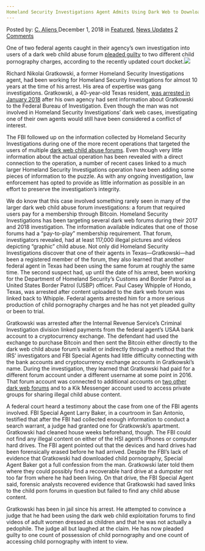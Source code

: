 ```yaml
---
Homeland Security Investigations Agent Admits Using Dark Web to Download Child Porn
---
```

<article class="post-listing post-27431 post type-post status-publish format-standard has-post-thumbnail hentry category-deepdot-news category-news-updates tag-admits tag-agent tag-child tag-dark tag-download tag-homeland tag-investigations tag-porn tag-security tag-web">
<div class="post-inner">
<p class="post-meta">
<span>Posted by: <a href="https://www.deepdotweb.com/author/caliens/" title="">C. Aliens </a></span>
<span>December 1, 2018</span>
<span>in <a href="https://www.deepdotweb.com/category/deepdot-news/" rel="category tag">Featured</a>, <a href="https://www.deepdotweb.com/category/news-updates/" rel="category tag">News Updates</a></span>
<span><a href="https://www.deepdotweb.com/2018/12/01/homeland-security-investigations-agent-admits-using-dark-web-to-download-child-porn/#comments">2 Comments</a></span>
</p>
<div class="clear"></div>
<div class="entry">
<p>One of two federal agents caught in their agency’s own investigation into users of a dark web child abuse forum <a href="https://www.expressnews.com/news/local/article/Federal-agent-to-plead-guilty-to-child-porn-13388623.php">pleaded guilty</a> to two different child pornography charges, according to the recently updated court docket.<img class="wp-image-27437 aligncenter" src="https://www.deepdotweb.com/wp-content/uploads/2018/11/word-image-58.jpeg" srcset="https://www.deepdotweb.com/wp-content/uploads/2018/11/word-image-58.jpeg 660w, https://www.deepdotweb.com/wp-content/uploads/2018/11/word-image-58-300x150.jpeg 300w" sizes="(max-width: 660px) 100vw, 660px" /></p>
<p>Richard Nikolai Gratkowski, a former Homeland Security Investigations agent, had been working for Homeland Security Investigations for almost 10 years at the time of his arrest. His area of expertise was gang investigations. Gratkowski, a 40-year-old Texas resident, <a href="https://www.deepdotweb.com/2018/02/03/two-homeland-security-agents-arrested-downloading-child-porn/">was arrested in January 2018</a> after his own agency had sent information about Gratkowski to the Federal Bureau of Investigation. Even though the man was not involved in Homeland Security Investigations’ dark web cases, investigating one of their own agents would still have been considered a conflict of interest.</p>
<p>The FBI followed up on the information collected by Homeland Security Investigations during one of the more recent operations that targeted the users of multiple <a href="https://www.deepdotweb.com/2018/11/04/alleged-admin-of-a-child-abuse-forum-on-the-darkweb-arrested-in-france/">dark web child abuse forums</a>. Even though very little information about the actual operation has been revealed with a direct connection to the operation, a number of recent cases linked to a much larger Homeland Security Investigations operation have been adding some pieces of information to the puzzle. As with any ongoing investigation, law enforcement has opted to provide as little information as possible in an effort to preserve the investigation&#8217;s integrity.</p>
<p>We do know that this case involved something rarely seen in many of the larger dark web child abuse forum investigations: a forum that required users pay for a membership through Bitcoin. Homeland Security Investigations has been targeting several dark web forums during their 2017 and 2018 investigation. The information available indicates that one of those forums had a “pay-to-play” membership requirement. That forum, investigators revealed, had at least 117,000 illegal pictures and videos depicting “graphic” child abuse. Not only did Homeland Security Investigations discover that one of their agents in Texas—Gratkowski—had been a registered member of the forum, they also learned that another federal agent in Texas had been using the same forum at roughly the same time. The second suspect had, up until the date of his arrest, been working for the Department of Homeland Security&#8217;s Customs and Border Patrol as a United States Border Patrol (USBP) officer. Paul Casey Whipple of Hondo, Texas, was arrested after content uploaded to the dark web forum was linked back to Whipple. Federal agents arrested him for a more serious production of child pornography charges and he has not yet pleaded guilty or been to trial.</p>
<p>Gratkowski was arrested after the Internal Revenue Service’s Criminal Investigation division linked payments from the federal agent&#8217;s USAA bank account to a cryptocurrency exchange. The defendant had used the exchange to purchase Bitcoin and then sent the Bitcoin either directly to the dark web child abuse forum&#8217;s wallet or indirectly through a method that the IRS’ investigators and FBI Special Agents had little difficulty connecting with the bank accounts and cryptocurrency exchange accounts in Gratkowski&#8217;s name. During the investigation, they learned that Gratkowski had paid for a different forum account under a different username at some point in 2016. That forum account was connected to additional accounts on <a href="https://www.deepdotweb.com/marketplace-directory/categories/discussion-forums">two other dark web forums</a> and to a Kik Messenger account used to access private groups for sharing illegal child abuse content.</p>
<p>A federal court heard a testimony about the case from one of the FBI agents involved. FBI Special Agent Larry Baker, in a courtroom in San Antonio, testified that after the FBI had collected enough information to conduct a search warrant, a judge had granted one for Gratkowski’s apartment. Gratkowski had cleaned house weeks beforehand, though. The FBI could not find any illegal content on either of the HSI agent’s iPhones or computer hard drives. The FBI agent pointed out that the devices and hard drives had been forensically erased before he had arrived. Despite the FBI’s lack of evidence that Gratkowski had downloaded child pornography, Special Agent Baker got a full confession from the man. Gratkowski later told them where they could possibly find a recoverable hard drive at a dumpster not too far from where he had been living. On that drive, the FBI Special Agent said, forensic analysts recovered evidence that Gratkowski had saved links to the child porn forums in question but failed to find any child abuse content.</p>
<p>Gratkowski has been in jail since his arrest. He attempted to convince a judge that he had been using the dark web child exploitation forums to find videos of adult women dressed as children and that he was not actually a pedophile. The judge all but laughed at the claim. He has now pleaded guilty to one count of possession of child pornography and one count of accessing child pornography with intent to view.</p>
</div>
<span style="display:none"><a href="https://www.deepdotweb.com/tag/admits/" rel="tag">admits</a> <a href="https://www.deepdotweb.com/tag/agent/" rel="tag">agent</a> <a href="https://www.deepdotweb.com/tag/child/" rel="tag">child</a> <a href="https://www.deepdotweb.com/tag/dark/" rel="tag">dark</a> <a href="https://www.deepdotweb.com/tag/download/" rel="tag">download</a> <a href="https://www.deepdotweb.com/tag/homeland/" rel="tag">homeland</a> <a href="https://www.deepdotweb.com/tag/investigations/" rel="tag">investigations</a> <a href="https://www.deepdotweb.com/tag/porn/" rel="tag">porn</a> <a href="https://www.deepdotweb.com/tag/security/" rel="tag">security</a> <a href="https://www.deepdotweb.com/tag/web/" rel="tag">web</a></span> <span style="display:none" class="updated">2018-12-01</span>
<div style="display:none" class="vcard author" itemprop="author" itemscope itemtype="http://schema.org/Person"><strong class="fn" itemprop="name"><a href="https://www.deepdotweb.com/author/caliens/" title="Posts by C. Aliens" rel="author">C. Aliens</a></strong></div>
</div>
</article>

